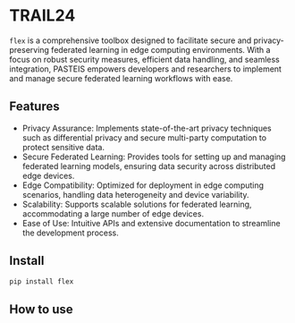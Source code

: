 # TRAIL24


<!-- WARNING: THIS FILE WAS AUTOGENERATED! DO NOT EDIT! -->

`flex` is a comprehensive toolbox designed to facilitate secure and
privacy-preserving federated learning in edge computing environments.
With a focus on robust security measures, efficient data handling, and
seamless integration, PASTEIS empowers developers and researchers to
implement and manage secure federated learning workflows with ease.

## Features

- Privacy Assurance: Implements state-of-the-art privacy techniques such
  as differential privacy and secure multi-party computation to protect
  sensitive data.
- Secure Federated Learning: Provides tools for setting up and managing
  federated learning models, ensuring data security across distributed
  edge devices.
- Edge Compatibility: Optimized for deployment in edge computing
  scenarios, handling data heterogeneity and device variability.
- Scalability: Supports scalable solutions for federated learning,
  accommodating a large number of edge devices.
- Ease of Use: Intuitive APIs and extensive documentation to streamline
  the development process.

## Install

``` sh
pip install flex
```

## How to use
